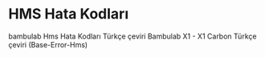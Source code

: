 # HMS Hata Kodları
bambulab Hms Hata Kodları Türkçe çeviri
Bambulab X1 - X1 Carbon Türkçe çeviri (Base-Error-Hms)
